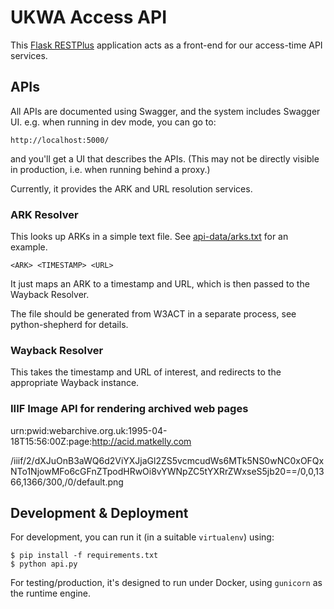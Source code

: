 UKWA Access API
===============

This [Flask RESTPlus](https://flask-restplus.readthedocs.io/) application acts as a front-end for our access-time API services.

APIs
----

All APIs are documented using Swagger, and the system includes Swagger UI. e.g. when running in dev mode, you can go to:

    http://localhost:5000/

and you'll get a UI that describes the APIs. (This may not be directly visible in production, i.e. when running behind a proxy.)

Currently, it provides the ARK and URL resolution services.

### ARK Resolver

This looks up ARKs in a simple text file. See [api-data/arks.txt](api-data/arks.txt) for an example.

    <ARK> <TIMESTAMP> <URL>

It just maps an ARK to a timestamp and URL, which is then passed to the Wayback Resolver.

The file should be generated from W3ACT in a separate process, see python-shepherd for details.

### Wayback Resolver

This takes the timestamp and URL of interest, and redirects to the appropriate Wayback instance.

### IIIF Image API for rendering archived web pages

urn:pwid:webarchive.org.uk:1995-04-18T15:56:00Z:page:http://acid.matkelly.com

/iiif/2/dXJuOnB3aWQ6d2ViYXJjaGl2ZS5vcmcudWs6MTk5NS0wNC0xOFQxNTo1NjowMFo6cGFnZTpodHRwOi8vYWNpZC5tYXRrZWxseS5jb20==/0,0,1366,1366/300,/0/default.png


Development & Deployment
------------------------

For development, you can run it (in a suitable `virtualenv`) using:

    $ pip install -f requirements.txt
    $ python api.py

For testing/production, it's designed to run under Docker, using `gunicorn` as the runtime engine.
